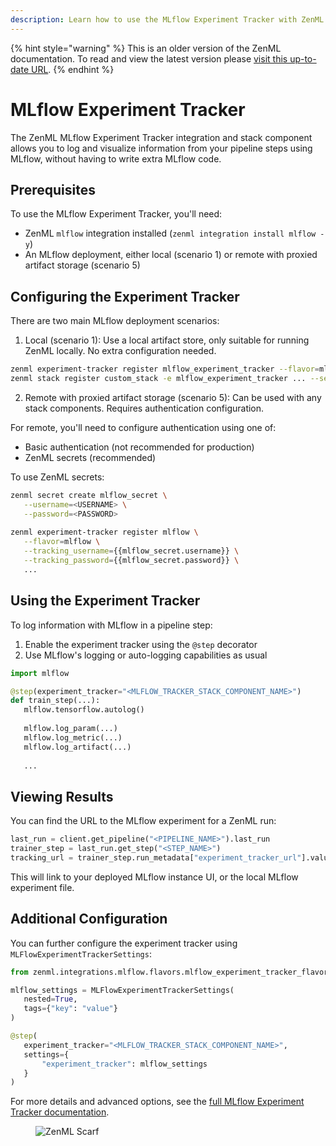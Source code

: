 ```yaml
---
description: Learn how to use the MLflow Experiment Tracker with ZenML.
---
```


{% hint style="warning" %}
This is an older version of the ZenML documentation. To read and view the latest version please [visit this up-to-date URL](https://docs.zenml.io).
{% endhint %}


# MLflow Experiment Tracker

The ZenML MLflow Experiment Tracker integration and stack component allows you to log and visualize information from your pipeline steps using MLflow, without having to write extra MLflow code.

## Prerequisites

To use the MLflow Experiment Tracker, you'll need:

- ZenML `mlflow` integration installed (`zenml integration install mlflow -y`)
- An MLflow deployment, either local (scenario 1) or remote with proxied artifact storage (scenario 5)

## Configuring the Experiment Tracker

There are two main MLflow deployment scenarios:

1. Local (scenario 1): Use a local artifact store, only suitable for running ZenML locally. No extra configuration needed.

```bash
zenml experiment-tracker register mlflow_experiment_tracker --flavor=mlflow
zenml stack register custom_stack -e mlflow_experiment_tracker ... --set
```

2. Remote with proxied artifact storage (scenario 5): Can be used with any stack components. Requires authentication configuration.

For remote, you'll need to configure authentication using one of:
- Basic authentication (not recommended for production)
- ZenML secrets (recommended)

To use ZenML secrets:

```bash
zenml secret create mlflow_secret \
   --username=<USERNAME> \
   --password=<PASSWORD>
   
zenml experiment-tracker register mlflow \
   --flavor=mlflow \
   --tracking_username={{mlflow_secret.username}} \
   --tracking_password={{mlflow_secret.password}} \
   ...
```

## Using the Experiment Tracker

To log information with MLflow in a pipeline step:

1. Enable the experiment tracker using the `@step` decorator 
2. Use MLflow's logging or auto-logging capabilities as usual

```python
import mlflow

@step(experiment_tracker="<MLFLOW_TRACKER_STACK_COMPONENT_NAME>")
def train_step(...):
   mlflow.tensorflow.autolog()
   
   mlflow.log_param(...)
   mlflow.log_metric(...)
   mlflow.log_artifact(...)
   
   ...
```

## Viewing Results

You can find the URL to the MLflow experiment for a ZenML run:

```python
last_run = client.get_pipeline("<PIPELINE_NAME>").last_run
trainer_step = last_run.get_step("<STEP_NAME>")
tracking_url = trainer_step.run_metadata["experiment_tracker_url"].value
```

This will link to your deployed MLflow instance UI, or the local MLflow experiment file.

## Additional Configuration

You can further configure the experiment tracker using `MLFlowExperimentTrackerSettings`:

```python
from zenml.integrations.mlflow.flavors.mlflow_experiment_tracker_flavor import MLFlowExperimentTrackerSettings

mlflow_settings = MLFlowExperimentTrackerSettings(
   nested=True,
   tags={"key": "value"}  
)

@step(
   experiment_tracker="<MLFLOW_TRACKER_STACK_COMPONENT_NAME>",
   settings={
       "experiment_tracker": mlflow_settings
   }  
)
```

For more details and advanced options, see the [full MLflow Experiment Tracker documentation](https://docs.zenml.io/stacks/experiment-trackers/mlflow).

<!-- For scarf -->
<figure><img alt="ZenML Scarf" referrerpolicy="no-referrer-when-downgrade" src="https://static.scarf.sh/a.png?x-pxid=f0b4f458-0a54-4fcd-aa95-d5ee424815bc" /></figure>


